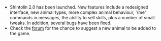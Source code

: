 * Shintolin 2.0 has been launched. New features include a redesigned interface, new animal types, more complex animal behaviour, '/me' commands in messages, the ability to sell skills, plus a number of small tweaks. In addition, several bugs have been fixed.
* Check the [forum](http://shintolin.forumcircle.com) for the chance to suggest a new animal to be added to the game.
